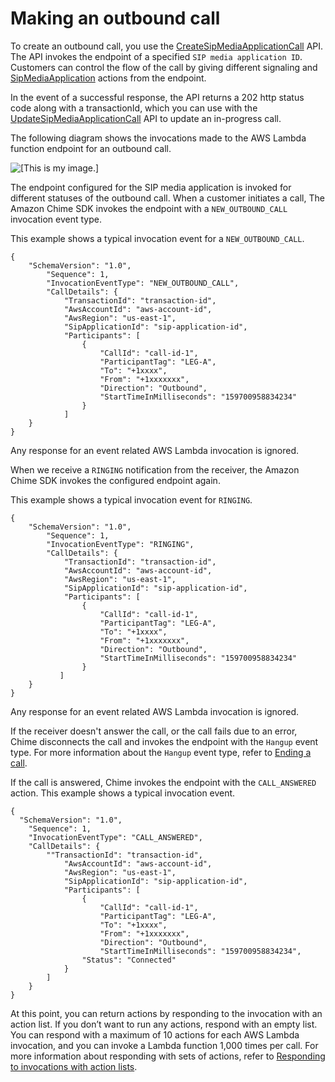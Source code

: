 # Making an outbound call<a name="use-create-call-api"></a>

To create an outbound call, you use the [CreateSipMediaApplicationCall](https://docs.aws.amazon.com/chime-sdk/latest/APIReference/API_CreateSipMediaApplicationCall.html) API\. The API invokes the endpoint of a specified `SIP media application ID`\. Customers can control the flow of the call by giving different signaling and [SipMediaApplication](https://docs.aws.amazon.com/chime-sdk/latest/APIReference/API_SipMediaApplication.html) actions from the endpoint\. 

In the event of a successful response, the API returns a 202 http status code along with a transactionId, which you can use with the [UpdateSipMediaApplicationCall](https://docs.aws.amazon.com/chime-sdk/latest/APIReference/API_UpdateSipMediaApplicationCall.html) API to update an in\-progress call\.

The following diagram shows the invocations made to the AWS Lambda function endpoint for an outbound call\.

![\[This is my image.\]](http://docs.aws.amazon.com/chime-sdk/latest/dg/images/sip-api-1.png)

The endpoint configured for the SIP media application is invoked for different statuses of the outbound call\. When a customer initiates a call, The Amazon Chime SDK invokes the endpoint with a `NEW_OUTBOUND_CALL` invocation event type\. 

This example shows a typical invocation event for a `NEW_OUTBOUND_CALL`\.

```
{
    "SchemaVersion": "1.0",
        "Sequence": 1,
        "InvocationEventType": "NEW_OUTBOUND_CALL",
        "CallDetails": {
            "TransactionId": "transaction-id",
            "AwsAccountId": "aws-account-id",
            "AwsRegion": "us-east-1",
            "SipApplicationId": "sip-application-id",
            "Participants": [
                {
                    "CallId": "call-id-1",
                    "ParticipantTag": "LEG-A",
                    "To": "+1xxxx",
                    "From": "+1xxxxxxx",
                    "Direction": "Outbound",
                    "StartTimeInMilliseconds": "159700958834234"
                }
            ]
    }
}
```

Any response for an event related AWS Lambda invocation is ignored\.

When we receive a `RINGING` notification from the receiver, the Amazon Chime SDK invokes the configured endpoint again\. 

This example shows a typical invocation event for `RINGING`\.

```
{
    "SchemaVersion": "1.0",
        "Sequence": 1,
        "InvocationEventType": "RINGING",
        "CallDetails": {
            "TransactionId": "transaction-id",
            "AwsAccountId": "aws-account-id",
            "AwsRegion": "us-east-1",
            "SipApplicationId": "sip-application-id",
            "Participants": [
                {
                    "CallId": "call-id-1",
                    "ParticipantTag": "LEG-A",
                    "To": "+1xxxx",
                    "From": "+1xxxxxxx",
                    "Direction": "Outbound",
                    "StartTimeInMilliseconds": "159700958834234"
                }
           ]
    }
}
```

Any response for an event related AWS Lambda invocation is ignored\.

If the receiver doesn't answer the call, or the call fails due to an error, Chime disconnects the call and invokes the endpoint with the `Hangup` event type\. For more information about the `Hangup` event type, refer to [Ending a call](case-5.md)\. 

If the call is answered, Chime invokes the endpoint with the `CALL_ANSWERED` action\. This example shows a typical invocation event\.

```
{
  "SchemaVersion": "1.0",
    "Sequence": 1,
    "InvocationEventType": "CALL_ANSWERED",
    "CallDetails": {
        ""TransactionId": "transaction-id",
            "AwsAccountId": "aws-account-id",
            "AwsRegion": "us-east-1",
            "SipApplicationId": "sip-application-id",
            "Participants": [
                {
                    "CallId": "call-id-1",
                    "ParticipantTag": "LEG-A",
                    "To": "+1xxxx",
                    "From": "+1xxxxxxx",
                    "Direction": "Outbound",
                    "StartTimeInMilliseconds": "159700958834234",
                "Status": "Connected"
            }
        ]
    }
}
```

At this point, you can return actions by responding to the invocation with an action list\. If you don’t want to run any actions, respond with an empty list\. You can respond with a maximum of 10 actions for each AWS Lambda invocation, and you can invoke a Lambda function 1,000 times per call\. For more information about responding with sets of actions, refer to [Responding to invocations with action lists](invoke-on-call-leg.md)\.